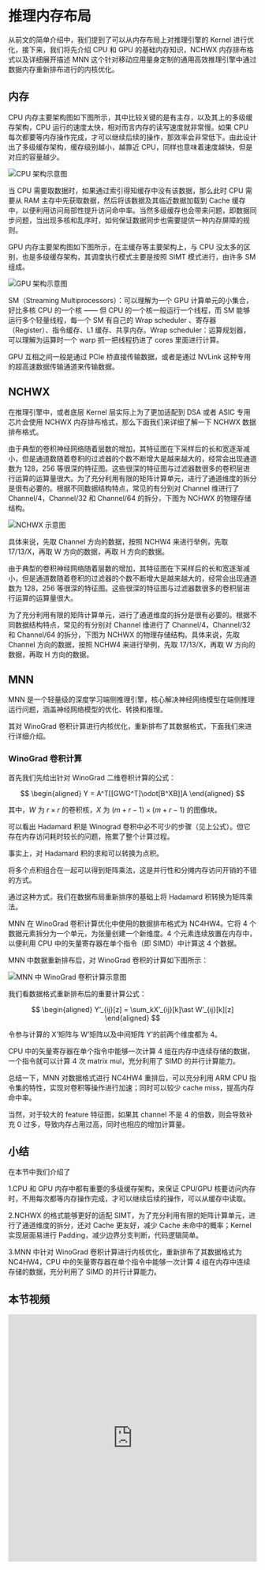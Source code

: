 <!--Copyright © ZOMI 适用于[License](https://github.com/chenzomi12/AISystem)版权许可-->

# 推理内存布局

从前文的简单介绍中，我们提到了可以从内存布局上对推理引擎的 Kernel 进行优化，接下来，我们将先介绍 CPU 和 GPU 的基础内存知识，NCHWX 内存排布格式以及详细展开描述 MNN 这个针对移动应用量身定制的通用高效推理引擎中通过数据内存重新排布进行的内核优化。

## 内存

CPU 内存主要架构图如下图所示，其中比较关键的是有主存，以及其上的多级缓存架构，CPU 运行的速度太快，相对而言内存的读写速度就非常慢。如果 CPU 每次都要等内存操作完成，才可以继续后续的操作，那效率会非常低下。由此设计出了多级缓存架构，缓存级别越小，越靠近 CPU，同样也意味着速度越快，但是对应的容量越少。

![CPU 架构示意图](../../imageswtf/04Inference-06Kernel-images-06Memory01.png)

当 CPU 需要取数据时，如果通过索引得知缓存中没有该数据，那么此时 CPU 需要从 RAM 主存中先获取数据，然后将该数据及其临近数据加载到 Cache 缓存中，以便利用访问局部性提升访问命中率。当然多级缓存也会带来问题，即数据同步问题，当出现多核和乱序时，如何保证数据同步也需要提供一种内存屏障的规则。

GPU 内存主要架构图如下图所示，在主缓存等主要架构上，与 CPU 没太多的区别，也是多级缓存架构，其调度执行模式主要是按照 SIMT 模式进行，由许多 SM 组成。

![GPU 架构示意图](../../imageswtf/04Inference-06Kernel-images-06Memory02.png)

SM（Streaming Multiprocessors）：可以理解为一个 GPU 计算单元的小集合，好比多核 CPU 的一个核 —— 但 CPU 的一个核一般运行一个线程，而 SM 能够运行多个轻量线程，每一个 SM 有自己的 Wrap scheduler 、寄存器（Register）、指令缓存、L1 缓存、共享内存。Wrap scheduler：运算规划器，可以理解为运算时一个 warp 抓一把线程扔进了 cores 里面进行计算。

GPU 互相之间一般是通过 PCIe 桥直接传输数据，或者是通过 NVLink 这种专用的超高速数据传输通道来传输数据。

## NCHWX

在推理引擎中，或者底层 Kernel 层实际上为了更加适配到 DSA 或者 ASIC 专用芯片会使用 NCHWX 内存排布格式，那么下面我们来详细了解一下 NCHWX 数据排布格式。

由于典型的卷积神经网络随着层数的增加，其特征图在下采样后的长和宽逐渐减小，但是通道数随着卷积的过滤器的个数不断增大是越来越大的，经常会出现通道数为 128，256 等很深的特征图。这些很深的特征图与过滤器数很多的卷积层进行运算的运算量很大。为了充分利用有限的矩阵计算单元，进行了通道维度的拆分是很有必要的。根据不同数据结构特点，常见的有分别对 Channel 维进行了 Channel/4，Channel/32 和 Channel/64 的拆分，下图为 NCHWX 的物理存储结构。

![NCHWX 示意图](../../imageswtf/04Inference-06Kernel-images-06Memory03.png)

具体来说，先取 Channel 方向的数据，按照 NCHW4 来进行举例，先取 17/13/X，再取 W 方向的数据，再取 H 方向的数据。

由于典型的卷积神经网络随着层数的增加，其特征图在下采样后的长和宽逐渐减小，但是通道数随着卷积的过滤器的个数不断增大是越来越大的，经常会出现通道数为 128，256 等很深的特征图。这些很深的特征图与过滤器数很多的卷积层进行运算的运算量很大。

为了充分利用有限的矩阵计算单元，进行了通道维度的拆分是很有必要的。根据不同数据结构特点，常见的有分别对 Channel 维进行了 Channel/4，Channel/32 和 Channel/64 的拆分，下图为 NCHWX 的物理存储结构。具体来说，先取 Channel 方向的数据，按照 NCHW4 来进行举例，先取 17/13/X，再取 W 方向的数据，再取 H 方向的数据。

## MNN

MNN 是一个轻量级的深度学习端侧推理引擎，核心解决神经网络模型在端侧推理运行问题，涵盖神经网络模型的优化、转换和推理。

其对 WinoGrad 卷积计算进行内核优化，重新排布了其数据格式，下面我们来进行详细介绍。

### WinoGrad 卷积计算

首先我们先给出针对 WinoGrad 二维卷积计算的公式：

$$
\begin{aligned}
Y = A^T[[GWG^T]\odot[B^XB]]A
\end{aligned}
$$

其中，$W$ 为 $r \times r$ 的卷积核，$X$ 为 $(m + r -1) \times (m + r -1)$ 的图像块。

可以看出 Hadamard 积是 Winograd 卷积中必不可少的步骤（见上公式）。但它存在内存访问耗时较长的问题，拖累了整个计算过程。

事实上，对 Hadamard 积的求和可以转换为点积。

将多个点积组合在一起可以得到矩阵乘法，这是并行性和分摊内存访问开销的不错的方式。

通过这种方式，我们在数据布局重新排序的基础上将 Hadamard 积转换为矩阵乘法。

MNN 在 WinoGrad 卷积计算优化中使用的数据排布格式为 NC4HW4。它将 4 个数据元素拆分为一个单元，为张量创建一个新维度。4 个元素连续放置在内存中，以便利用 CPU 中的矢量寄存器在单个指令（即 SIMD）中计算这 4 个数据。

MNN 中数据重新排布后，对 WinoGrad 卷积的计算如下图所示：

![MNN 中 WinoGrad 卷积计算示意图](../../imageswtf/04Inference-06Kernel-images-06Memory04.png)

我们看数据格式重新排布后的重要计算公式：

$$
\begin{aligned}
Y’_{ij}[z] = \sum_kX’_{ij}[k]\ast W’_{ij}[k][z]
\end{aligned}
$$

令参与计算的 X’矩阵与 W’矩阵以及中间矩阵 Y’的前两个维度都为 4。

CPU 中的矢量寄存器在单个指令中能够一次计算 4 组在内存中连续存储的数据，一个指令就可以计算 4 次 matrix mul，充分利用了 SIMD 的并行计算能力。

总结一下，MNN 对数据格式进行 NC4HW4 重排后，可以充分利用 ARM CPU 指令集的特性，实现对卷积等操作进行加速；同时可以较少 cache miss，提高内存命中率。

当然，对于较大的 feature 特征图，如果其 channel 不是 4 的倍数，则会导致补充 0 过多，导致内存占用过高，同时也相应的增加计算量。

## 小结

在本节中我们介绍了

1.CPU 和 GPU 内存中都有重要的多级缓存架构，来保证 CPU/GPU 核要访问内存时，不用每次都等内存操作完成，才可以继续后续的操作，可以从缓存中读取。

2.NCHWX 的格式能够更好的适配 SIMT，为了充分利用有限的矩阵计算单元，进行了通道维度的拆分，还对 Cache 更友好，减少 Cache 未命中的概率；Kernel 实现层面易进行 Padding，减少边界分支判断，代码逻辑简单。

3.MNN 中针对 WinoGrad 卷积计算进行内核优化，重新排布了其数据格式为 NC4HW4，CPU 中的矢量寄存器在单个指令中能够一次计算 4 组在内存中连续存储的数据，充分利用了 SIMD 的并行计算能力。

## 本节视频

<html>
<iframe src="https://player.bilibili.com/player.html?isOutside=true&aid=352822140&bvid=BV1eX4y1X7mL&cid=1034535797&p=1&as_wide=1&high_quality=1&danmaku=0&t=30&autoplay=0" width="100%" height="500" scrolling="no" border="0" frameborder="no" framespacing="0" allowfullscreen="true"> </iframe>
</html>
